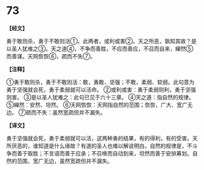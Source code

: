 # 73

**【经文】**

勇于敢则杀，勇于不敢则活①。此两者，或利或害②。天之所恶，孰知其故？是以圣人犹难之③。天之道④，不争而善胜，不应而善应，不召而自来，繟然⑤而善谋。天网恢恢⑥，疏而不失⑦。

**【注释】**

①勇于敢则杀，勇于不敢则活：敢，勇敢、坚强；不敢，柔弱、软弱。此句意为勇于坚强就会死，勇于柔弱就可以活命。
②或利或害：勇于柔弱则利，勇于坚强则害。
③是以圣人犹难之：此句已见于六十三章。
④天之道：指自然的规律。
⑤繟然：安然、坦然。
⑥天网恢恢：天网指自然的范围；恢恢，广大、宽广无边。
⑦疏而不失：虽然宽疏但并不漏失。

**【译文】**

勇于坚强就会死，勇于柔弱就可以活，这两种勇的结果，有的得利，有的受害。天所厌恶的，谁知道是什么缘故？有道的圣人也难以解说明白。自然的规律是，不斗争而善于取胜；不言语而善于应承；不召唤而自动到来，坦然而善于安排筹划。自然的范围，宽广无边，虽然宽疏但并不漏失。
